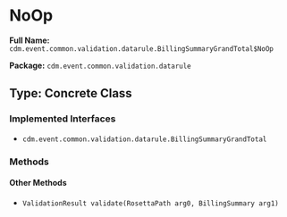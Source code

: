 # NoOp

**Full Name:** `cdm.event.common.validation.datarule.BillingSummaryGrandTotal$NoOp`

**Package:** `cdm.event.common.validation.datarule`

## Type: Concrete Class

### Implemented Interfaces

- `cdm.event.common.validation.datarule.BillingSummaryGrandTotal`

### Methods

#### Other Methods

- `ValidationResult validate(RosettaPath arg0, BillingSummary arg1)`

